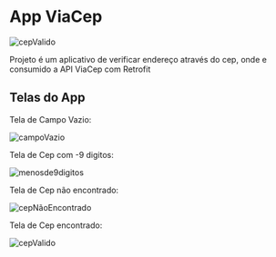 # App ViaCep

![cepValido](https://github.com/user-attachments/assets/db5a8a63-b0cb-4b81-82f2-bcd45ee90abb)

Projeto é um aplicativo de verificar endereço através do cep, onde e consumido a API ViaCep com Retrofit<br>

## Telas do App
Tela de Campo Vazio:<br>

![campoVazio](https://github.com/user-attachments/assets/9e2e6c49-ae79-4cab-9256-a18c1331337b)

Tela de Cep com -9 digitos:<br>

![menosde9digitos](https://github.com/user-attachments/assets/9dc90136-1f09-4367-a879-cd112b4243e6)

Tela de Cep não encontrado:<br>

![cepNãoEncontrado](https://github.com/user-attachments/assets/ebb16dba-d639-438d-b2bc-56c7d5559aca)

Tela de Cep encontrado:<br>

![cepValido](https://github.com/user-attachments/assets/db5a8a63-b0cb-4b81-82f2-bcd45ee90abb)








